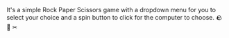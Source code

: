 It's a simple Rock Paper Scissors game with a dropdown menu for you to select your choice and a spin button to click for the computer to choose. 
🪨 📃 ✂︎

